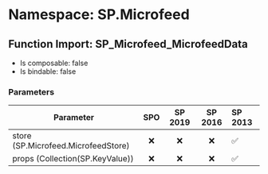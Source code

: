 # Namespace: SP.Microfeed

## Function Import: SP_Microfeed_MicrofeedData

- Is composable: false
- Is bindable: false

### Parameters

Parameter | SPO | SP 2019 | SP 2016 | SP 2013
----------|:---:|:-------:|:-------:|:-------
store (SP.Microfeed.MicrofeedStore) | ❌ | ❌ | ❌ | ✅
props (Collection(SP.KeyValue)) | ❌ | ❌ | ❌ | ✅